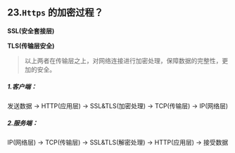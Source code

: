 ## 23.`Https` 的加密过程？

**SSL(安全套接层)**

**TLS(传输层安全)**


> 以上两者在传输层之上，对网络连接进行加密处理，保障数据的完整性，更加的安全。


##### 1.客户端：

发送数据 -> HTTP(应用层) -> SSL&TLS(加密处理) -> TCP(传输层) -> IP(网络层)

##### 2.服务端： 
IP(网络层) -> TCP(传输层) -> SSL&TLS(解密处理) -> HTTP(应用层) -> 接受数据

